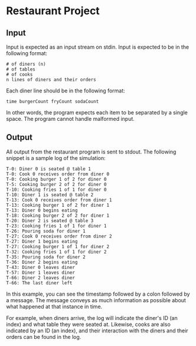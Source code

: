 # Restaurant Project

## Input

Input is expected as an input stream on stdin. Input is expected
to be in the following format:

```
# of diners (n)
# of tables
# of cooks
n lines of diners and their orders
```

Each diner line should be in the following format:

```
time burgerCount fryCount sodaCount
```

In other words, the program expects each item to be
separated by a single space. The program cannot handle
malformed input.

## Output

All output from the restaurant program is sent to stdout.
The following snippet is a sample log of the simulation:

```
T-0: Diner 0 is seated @ table 1
T-0: Cook 0 receives order from diner 0
T-0: Cooking burger 1 of 2 for diner 0
T-5: Cooking burger 2 of 2 for diner 0
T-10: Cooking fries 1 of 1 for diner 0
T-10: Diner 1 is seated @ table 2
T-13: Cook 0 receives order from diner 1
T-13: Cooking burger 1 of 2 for diner 1
T-13: Diner 0 begins eating
T-18: Cooking burger 2 of 2 for diner 1
T-20: Diner 2 is seated @ table 3
T-23: Cooking fries 1 of 1 for diner 1
T-26: Pouring soda for diner 1
T-27: Cook 0 receives order from diner 2
T-27: Diner 1 begins eating
T-27: Cooking burger 1 of 1 for diner 2
T-32: Cooking fries 1 of 1 for diner 2
T-35: Pouring soda for diner 2
T-36: Diner 2 begins eating
T-43: Diner 0 leaves diner
T-57: Diner 1 leaves diner
T-66: Diner 2 leaves diner
T-66: The last diner left
```

In this example, you can see the timestamp followed by a colon
followed by a message. The message conveys as much information 
as possible about what happened at that instance in time.

For example, when diners arrive, the log will indicate the diner's
ID (an index) and what table they were seated at. Likewise, cooks
are also indicated by an ID (an index), and their interaction with
the diners and their orders can be found in the log.
